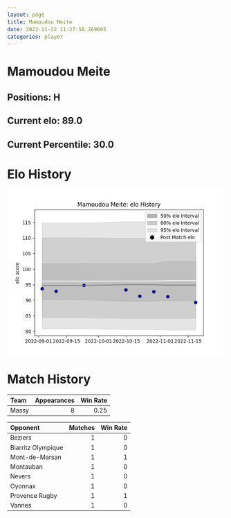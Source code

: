 ```yaml
---  
layout: page  
title: Mamoudou Meite  
date: 2022-11-22 11:27:58.269605  
categories: player  
---
```

# Mamoudou Meite

## Positions: H

## Current elo: 89.0

## Current Percentile: 30.0

# Elo History


![elo history](history_MamoudouMeite.png)
# Match History


| Team   |   Appearances |   Win Rate |
|:-------|--------------:|-----------:|
| Massy  |             8 |       0.25 |

| Opponent           |   Matches |   Win Rate |
|:-------------------|----------:|-----------:|
| Beziers            |         1 |          0 |
| Biarritz Olympique |         1 |          0 |
| Mont-de-Marsan     |         1 |          1 |
| Montauban          |         1 |          0 |
| Nevers             |         1 |          0 |
| Oyonnax            |         1 |          0 |
| Provence Rugby     |         1 |          1 |
| Vannes             |         1 |          0 |